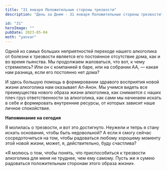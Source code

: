 ```yaml
---
title: "31 января Положительные стороны трезвости"
description: "День за Днем - 31 января Положительные стороны трезвости"

id: "31"
heroImage: ""
pubDate: 2023-05-04
moth: "yanvar"
---
```


Одной из самых больших неприятностей переходе нашего алкоголика от болезни к
трезвости является его постоянное отсутствие дома, как и во время пьянства. Мы
продолжаем жаловаться, что вот, к чему стремились? Или он с компанией в баре,
или на собрании АА, — какая нам разница, если его постоянно нет дома?

И здесь большую помощь в формировании здравого восприятия новой жизни
алкоголика нам оказывает Ал-Анон. Мы учимся видеть все преимущества нового
образа жизни алкоголика, как снимается с наших плеч груз ответственности за
алкоголика, как сами мы начинаем искать в себе и формировать внутренние
ресурсы, от которых зависит наше личное спокойствие.

**Напоминание на сегодня**

Я молилась о трезвости, и вот это достигнуто. Неужели и тепрь я стану искать
основания, чтобы быть недовольной? А если я смогу сейчас сосредоточиться на
том, чтобы радоваться любому хорошему моменту этой новой жизни, может, я,
действительно, буду счастлива?

«Я молюсь о том, чтобы понять, что приспособиться к трезвости алкоголика для
меня не труднее, чем ему самому. Пусть же я сумею радоваться положительным
сторонам этого образа жизни».
